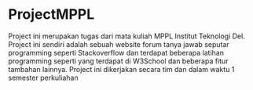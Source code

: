 # ProjectMPPL
Project ini merupakan tugas dari mata kuliah MPPL Institut Teknologi Del. Project ini sendiri adalah sebuah website forum tanya jawab seputar programming seperti Stackoverflow dan terdapat beberapa latihan programming seperti yang terdapat di W3School dan beberapa fitur tambahan lainnya.
Project ini dikerjakan secara tim dan dalam waktu 1 semester perkuliahan
